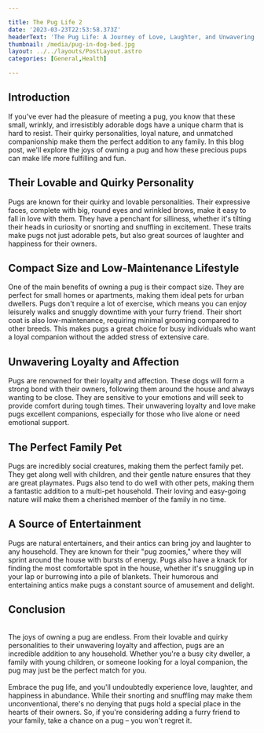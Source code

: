 ```yaml
---

title: The Pug Life 2
date: '2023-03-23T22:53:58.373Z'
headerText: 'The Pug Life: A Journey of Love, Laughter, and Unwavering Loyalty'
thumbnail: /media/pug-in-dog-bed.jpg
layout: ../../layouts/PostLayout.astro
categories: [General,Health]

---
```


## Introduction

If you've ever had the pleasure of meeting a pug, you know that these small, wrinkly, and irresistibly adorable dogs have a unique charm that is hard to resist. Their quirky personalities, loyal nature, and unmatched companionship make them the perfect addition to any family. In this blog post, we'll explore the joys of owning a pug and how these precious pups can make life more fulfilling and fun.

## Their Lovable and Quirky Personality

Pugs are known for their quirky and lovable personalities. Their expressive faces, complete with big, round eyes and wrinkled brows, make it easy to fall in love with them. They have a penchant for silliness, whether it's tilting their heads in curiosity or snorting and snuffling in excitement. These traits make pugs not just adorable pets, but also great sources of laughter and happiness for their owners.

## Compact Size and Low-Maintenance Lifestyle

One of the main benefits of owning a pug is their compact size. They are perfect for small homes or apartments, making them ideal pets for urban dwellers. Pugs don't require a lot of exercise, which means you can enjoy leisurely walks and snuggly downtime with your furry friend. Their short coat is also low-maintenance, requiring minimal grooming compared to other breeds. This makes pugs a great choice for busy individuals who want a loyal companion without the added stress of extensive care.

## Unwavering Loyalty and Affection

Pugs are renowned for their loyalty and affection. These dogs will form a strong bond with their owners, following them around the house and always wanting to be close. They are sensitive to your emotions and will seek to provide comfort during tough times. Their unwavering loyalty and love make pugs excellent companions, especially for those who live alone or need emotional support.

## The Perfect Family Pet

Pugs are incredibly social creatures, making them the perfect family pet. They get along well with children, and their gentle nature ensures that they are great playmates. Pugs also tend to do well with other pets, making them a fantastic addition to a multi-pet household. Their loving and easy-going nature will make them a cherished member of the family in no time.

## A Source of Entertainment

Pugs are natural entertainers, and their antics can bring joy and laughter to any household. They are known for their "pug zoomies," where they will sprint around the house with bursts of energy. Pugs also have a knack for finding the most comfortable spot in the house, whether it's snuggling up in your lap or burrowing into a pile of blankets. Their humorous and entertaining antics make pugs a constant source of amusement and delight.

## Conclusion

\
The joys of owning a pug are endless. From their lovable and quirky personalities to their unwavering loyalty and affection, pugs are an incredible addition to any household. Whether you're a busy city dweller, a family with young children, or someone looking for a loyal companion, the pug may just be the perfect match for you.\
\
Embrace the pug life, and you'll undoubtedly experience love, laughter, and happiness in abundance. While their snorting and snuffling may make them unconventional, there's no denying that pugs hold a special place in the hearts of their owners. So, if you're considering adding a furry friend to your family, take a chance on a pug – you won't regret it.